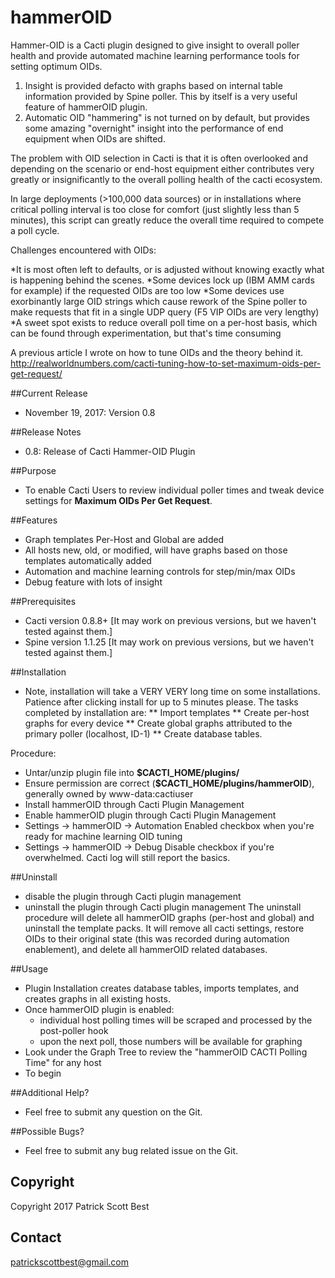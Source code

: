 # hammerOID
Hammer-OID is a Cacti plugin designed to give insight to overall poller health and provide automated machine learning performance tools for setting optimum OIDs.

1) Insight is provided defacto with graphs based on internal table information provided by Spine poller.  This by itself is a very useful feature of hammerOID plugin.
2) Automatic OID "hammering" is not turned on by default, but provides some amazing "overnight" insight into the performance of end equipment when OIDs are shifted.

The problem with OID selection in Cacti is that it is often overlooked and depending on the scenario or end-host equipment either contributes very greatly or insignificantly to the overall polling health of the cacti ecosystem.  

In large deployments (>100,000 data sources) or in installations where critical polling interval is too close for comfort (just slightly less than 5 minutes), this script can greatly reduce the overall time required to compete a poll cycle.

Challenges encountered with OIDs:

*It is most often left to defaults, or is adjusted without knowing exactly what is happening behind the scenes.
*Some devices lock up (IBM AMM cards for example) if the requested OIDs are too low
*Some devices use exorbinantly large OID strings which cause rework of the Spine poller to make requests that fit in a single UDP query (F5 VIP OIDs are very lengthy)
*A sweet spot exists to reduce overall poll time on a per-host basis, which can be found through experimentation, but that's time consuming

A previous article I wrote on how to tune OIDs and the theory behind it.
http://realworldnumbers.com/cacti-tuning-how-to-set-maximum-oids-per-get-request/



##Current Release
 * November 19, 2017: Version 0.8

##Release Notes
 * 0.8: Release of Cacti Hammer-OID Plugin

##Purpose
 * To enable Cacti Users to review individual poller times and tweak device settings for **Maximum OIDs Per Get Request**.

##Features
 * Graph templates Per-Host and Global are added
 * All hosts new, old, or modified, will have graphs based on those templates automatically added
 * Automation and machine learning controls for step/min/max OIDs 
 * Debug feature with lots of insight
 
##Prerequisites
 * Cacti version 0.8.8+ [It may work on previous versions, but we haven't tested against them.]
 * Spine version 1.1.25 [It may work on previous versions, but we haven't tested against them.]  

##Installation
 * Note, installation will take a VERY VERY long time on some installations.  Patience after clicking install for up to 5 minutes please. 
   The tasks completed by installation are: 
   ** Import templates
   ** Create per-host graphs for every device
   ** Create global graphs attributed to the primary poller (localhost, ID-1)
   ** Create database tables.
 
 Procedure:
 * Untar/unzip plugin file into **$CACTI_HOME/plugins/**
 * Ensure permission are correct (**$CACTI_HOME/plugins/hammerOID**), generally owned by www-data:cactiuser 
 * Install hammerOID through Cacti Plugin Management
 * Enable hammerOID plugin through Cacti Plugin Management
 * Settings -> hammerOID -> Automation Enabled checkbox when you're ready for machine learning OID tuning 
 * Settings -> hammerOID -> Debug Disable checkbox if you're overwhelmed.  Cacti log will still report the basics.

##Uninstall
 * disable the plugin through Cacti plugin management
 * uninstall the plugin through Cacti plugin management
 The uninstall procedure will delete all hammerOID graphs (per-host and global) and uninstall the template packs.  It will remove all cacti settings, restore OIDs to their original state (this was recorded during automation enablement), and delete all hammerOID related databases.

##Usage
 * Plugin Installation creates database tables, imports templates, and creates graphs in all existing hosts.
 * Once hammerOID plugin is enabled:
	- individual host polling times will be scraped and processed by the post-poller hook  
	- upon the next poll, those numbers will be available for graphing
 * Look under the Graph Tree to review the "hammerOID CACTI Polling Time" for any host
 * To begin 

##Additional Help?
 * Feel free to submit any question on the Git.

##Possible Bugs?
 * Feel free to submit any bug related issue on the Git.

## Copyright
Copyright 2017 Patrick Scott Best

## Contact
patrickscottbest@gmail.com


